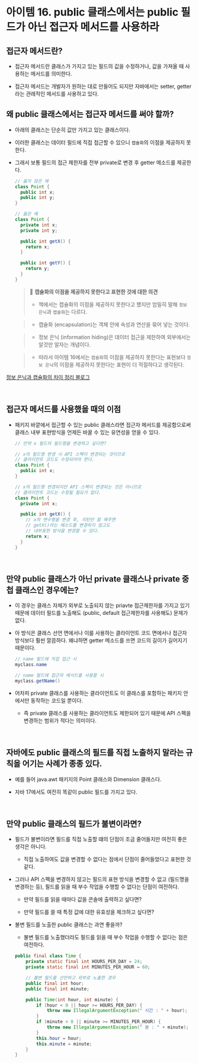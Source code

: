 # 아이템 16. public 클래스에서는 public 필드가 아닌 접근자 메서드를 사용하라

## 접근자 메서드란?
- 접근자 메서드란 클래스가 가지고 있는 필드의 값을 수정하거나, 값을 가져올 때 사용하는 메서드를 의미한다.

- 접근자 메서드는 개발자가 원하는 대로 만들어도 되지만 자바에서는 setter, getter라는 관례적인 메서드를 사용하고 있다.

## 왜 public 클래스에서는 접근자 메서드를 써야 할까?

- 아래의 클래스는 단순히 값만 가지고 있는 클래스이다.
 
- 이러한 클래스는 데이터 필드에 직접 접근할 수 있으니 `캡슐화`의 이점을 제공하지 못한다.

- 그래서 보통 필드의 접근 제한자를 전부 private로 변경 후 getter 메소드를 제공한다.
  
  ```java
  // 옳지 않은 예
  class Point {
    public int x;
    public int y;
  }

  // 옳은 예
  class Point {
    private int x;
    private int y;

    public int getX() {
      return x;
    }

    public int getY() {
      return y;
    }
  }
  ```

  > 📌 **캡슐화의 이점을 제공하지 못한다고 표현한 것에 대한 의견**
  > - 책에서는 캡슐화의 이점을 제공하지 못한다고 헀지만 엄밀히 말해 `정보 은닉`과 `캡슐화`는 다르다.

  > - 캡슐화 (encapsulation)는 객체 안에 속성과 연산을 묶어 넣는 것이다.

  > - 정보 은닉 (information hiding)은 데이터 접근을 제한하여 외부에서는 알것만 알자는 개념이다.

  > - 따라서 아이템 16에서는 `캡슐화`의 이점을 제공하지 못한다는 표현보다 `정보 은닉`의 이점을 제공하지 못한다는 표현이 더 적절하다고 생각된다.


[정보 은닉과 캡슐화의 차이 정리 블로그](https://medium.com/@corebeau87/%EC%BA%A1%EC%8A%90%ED%99%94%EC%99%80-%EC%9D%80%EB%8B%89%ED%99%94%EC%9D%98-%EC%B0%A8%EC%9D%B4%EC%A0%90-427e5149768d)

<br>

## 접근자 메서드를 사용했을 때의 이점

- 패키지 바깥에서 접근할 수 있는 public 클래스라면 접근자 메서드를 제공함으로써 클래스 내부 표현방식을 언제든 바꿀 수 있는 유연성을 얻을 수 있다.

  ```java
  // 만약 x 필드의 필드명을 변경하고 싶다면?

  // x의 필드명 변경 시 API 스펙이 변경되는 것이므로
  // 클라이언트 코드도 수정되어야 한다.
  class Point {
    public int x;
  }

  // x의 필드명 변경되지만 API 스펙이 변경되는 것은 아니므로
  // 클라이언트 코드는 수정될 필요가 없다.
  class Point {
    private int x;

    public int getX() {
      // x의 변수명을 변경 후, 리턴만 잘 해주면
      // getX()라는 메소드를 변경하지 않고도
      // 내부표현 방식을 변경할 수 있다.
      return x;
    }
  }
  ```

<br>

## 만약 public 클래스가 아닌 private 클래스나 private 중첩 클래스인 경우에는?

- 이 경우는 클래스 자체가 외부로 노출되지 않는 priavte 접근제한자를 가지고 있기 때문에 데이터 필드를 노출해도 (public, default 접근제한자를 사용해도) 문제가 없다.

- 아 방식은 클래스 선언 면에서나 이를 사용하는 클라이언트 코드 면에서나 접근자 방식보다 훨씬 깔끔하다. 왜냐하면 getter 메소드를 쓰면 코드의 길이가 길어지기 때문이다.

  ``` java
  // name 필드에 직접 접근 시
  myclass.name

  // name 필드에 접근자 메서드를 사용할 시
  myclass.getName()
  ```

- 어차피 private 클래스를 사용하는 클라이언트도 이 클래스를 포함하는 패키지 안에서만 동작하는 코드일 뿐이다.
  - 즉 private 클래스를 사용하는 클라이언트도 제한되어 있기 때문에 API 스펙을 변경하는 범위가 적다는 의미이다.

<br>

## 자바에도 public 클래스의 필드를 직접 노출하지 말라는 규칙을 어기는 사례가 종종 있다.

- 예를 들어 java.awt 패키지의 Point 클래스와 Dimension 클래스다.

- 자바 17에서도 여전히 똑같이 public 필드를 가지고 있다.
  
<br> 

## 만약 public 클래스의 필드가 불변이라면?

- 필드가 불변이라면 필드를 직접 노출할 떄의 단점이 조금 줄어들지만 여전히 좋은 생각은 아니다.
  - 직접 노출하여도 값을 변경할 수 없다는 점에서 단점이 줄어들었다고 표현한 것 같다.

- 그러나 API 스펙을 변경하지 않고는 필드의 표현 방식을 변경할 수 없고 (필드명을 변경하는 등), 필드를 읽을 때 부수 작업을 수행할 수 없다는 단점이 여전하다.
  - 만약 필드를 읽을 때마다 값을 콘솔에 출력하고 싶다면?
  
  - 만약 필드를 쓸 때 특정 값에 대한 유효성을 체크하고 싶다면?

- 불변 필드를 노출한 public 클래스는 과연 좋을까?
  
  - 불변 필드를 노출했더라도 필드를 읽을 때 부수 작업을 수행할 수 없다는 점은 여전하다.
  
  ```java
  public final class Time {
      private static final int HOURS_PER_DAY = 24;
      private static final int MINUTES_PER_HOUR = 60;

      // 불변 필드를 선언하고 외부로 노출한 경우
      public final int hour;
      public final int minute;

      public Time(int hour, int minute) {
          if (hour < 0 || hour >= HOURS_PER_DAY) {
              throw new IllegalArgumentException(" 시간 : " + hour);
          }
          if (minute < 0 || minute >= MINUTES_PER_HOUR) {
              throw new IllegalArgumentException(" 분 : " + minute);
          }
          this.hour = hour;
          this.minute = minute;
      }
  }
  ```